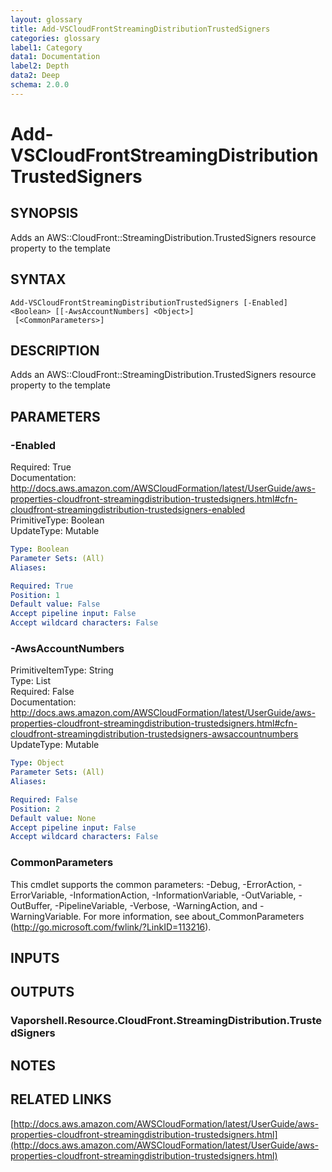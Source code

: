 ```yaml
---
layout: glossary
title: Add-VSCloudFrontStreamingDistributionTrustedSigners
categories: glossary
label1: Category
data1: Documentation
label2: Depth
data2: Deep
schema: 2.0.0
---
```


# Add-VSCloudFrontStreamingDistributionTrustedSigners

## SYNOPSIS
Adds an AWS::CloudFront::StreamingDistribution.TrustedSigners resource property to the template

## SYNTAX

```
Add-VSCloudFrontStreamingDistributionTrustedSigners [-Enabled] <Boolean> [[-AwsAccountNumbers] <Object>]
 [<CommonParameters>]
```

## DESCRIPTION
Adds an AWS::CloudFront::StreamingDistribution.TrustedSigners resource property to the template

## PARAMETERS

### -Enabled
Required: True    
Documentation: http://docs.aws.amazon.com/AWSCloudFormation/latest/UserGuide/aws-properties-cloudfront-streamingdistribution-trustedsigners.html#cfn-cloudfront-streamingdistribution-trustedsigners-enabled    
PrimitiveType: Boolean    
UpdateType: Mutable

```yaml
Type: Boolean
Parameter Sets: (All)
Aliases:

Required: True
Position: 1
Default value: False
Accept pipeline input: False
Accept wildcard characters: False
```

### -AwsAccountNumbers
PrimitiveItemType: String    
Type: List    
Required: False    
Documentation: http://docs.aws.amazon.com/AWSCloudFormation/latest/UserGuide/aws-properties-cloudfront-streamingdistribution-trustedsigners.html#cfn-cloudfront-streamingdistribution-trustedsigners-awsaccountnumbers    
UpdateType: Mutable

```yaml
Type: Object
Parameter Sets: (All)
Aliases:

Required: False
Position: 2
Default value: None
Accept pipeline input: False
Accept wildcard characters: False
```

### CommonParameters
This cmdlet supports the common parameters: -Debug, -ErrorAction, -ErrorVariable, -InformationAction, -InformationVariable, -OutVariable, -OutBuffer, -PipelineVariable, -Verbose, -WarningAction, and -WarningVariable.
For more information, see about_CommonParameters (http://go.microsoft.com/fwlink/?LinkID=113216).

## INPUTS

## OUTPUTS

### Vaporshell.Resource.CloudFront.StreamingDistribution.TrustedSigners

## NOTES

## RELATED LINKS

[http://docs.aws.amazon.com/AWSCloudFormation/latest/UserGuide/aws-properties-cloudfront-streamingdistribution-trustedsigners.html](http://docs.aws.amazon.com/AWSCloudFormation/latest/UserGuide/aws-properties-cloudfront-streamingdistribution-trustedsigners.html)

